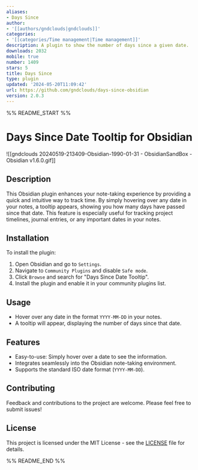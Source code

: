 ```yaml
---
aliases:
- Days Since
author:
- '[[authors/gndclouds|gndclouds]]'
categories:
- '[[categories/Time management|Time management]]'
description: A plugin to show the number of days since a given date.
downloads: 2032
mobile: true
number: 1409
stars: 5
title: Days Since
type: plugin
updated: '2024-05-20T11:09:42'
url: https://github.com/gndclouds/days-since-obsidian
version: 2.0.3
---
```


%% README_START %%

# Days Since Date Tooltip for Obsidian

![[gndclouds 20240519-213409-Obsidian-1990-01-31 - ObsidianSandBox - Obsidian v1.6.0.gif]]

## Description

This Obsidian plugin enhances your note-taking experience by providing a quick and intuitive way to track time. By simply hovering over any date in your notes, a tooltip appears, showing you how many days have passed since that date. This feature is especially useful for tracking project timelines, journal entries, or any important dates in your notes.

## Installation

To install the plugin:

1. Open Obsidian and go to `Settings`.
2. Navigate to `Community Plugins` and disable `Safe mode`.
3. Click `Browse` and search for "Days Since Date Tooltip".
4. Install the plugin and enable it in your community plugins list.

## Usage

- Hover over any date in the format `YYYY-MM-DD` in your notes.
- A tooltip will appear, displaying the number of days since that date.

## Features

- Easy-to-use: Simply hover over a date to see the information.
- Integrates seamlessly into the Obsidian note-taking environment.
- Supports the standard ISO date format (`YYYY-MM-DD`).

## Contributing

Feedback and contributions to the project are welcome. Please feel free to submit issues!

## License

This project is licensed under the MIT License - see the [LICENSE](LICENSE) file for details.


%% README_END %%